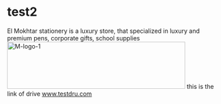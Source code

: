 # test2
El Mokhtar stationery is a luxury store, that specialized in luxury and premium pens, corporate gifts, school supplies
<img width="416" height="110" alt="M-logo-1" src="https://github.com/user-attachments/assets/2da0618f-ee24-48dc-ab0b-7f8bb533d7ab" />
this is the link of drive www.testdru.com

